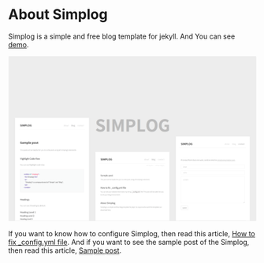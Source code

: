 
# About Simplog

Simplog is a simple and free blog template for jekyll.
And You can see [demo](https://dhparkdh.github.io/simplog/).

![Alternative Text](/assets/img/simplog.png)

If you want to know how to configure Simplog, then read this article,
[How to fix _config.yml file](https://dhparkdh.github.io/simplog/yml/2016/12/25/01.html).
And if you want to see the sample post of the Simplog, then read this article,
[Sample post](https://dhparkdh.github.io/simplog/markdown/2017/01/01/01.html).
